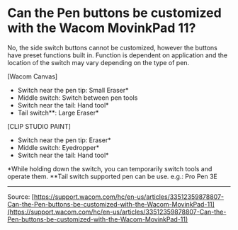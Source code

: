 # Can the Pen buttons be customized with the Wacom MovinkPad 11?

No, the side switch buttons cannot be customized, however the buttons have preset functions built in. Function is dependent on application and the location of the switch may vary depending on the type of pen.

[Wacom Canvas]
- Switch near the pen tip: Small Eraser*
- Middle switch: Switch between pen tools
- Switch near the tail: Hand tool*
- Tail switch**: Large Eraser*

[CLIP STUDIO PAINT]
- Switch near the pen tip: Eraser*
- Middle switch: Eyedropper*
- Switch near the tail: Hand tool*
 

*While holding down the switch, you can temporarily switch tools and operate them.
**Tail switch supported pen can be use. e.g.: Pro Pen 3E

---
Source: [https://support.wacom.com/hc/en-us/articles/33512359878807-Can-the-Pen-buttons-be-customized-with-the-Wacom-MovinkPad-11](https://support.wacom.com/hc/en-us/articles/33512359878807-Can-the-Pen-buttons-be-customized-with-the-Wacom-MovinkPad-11)
